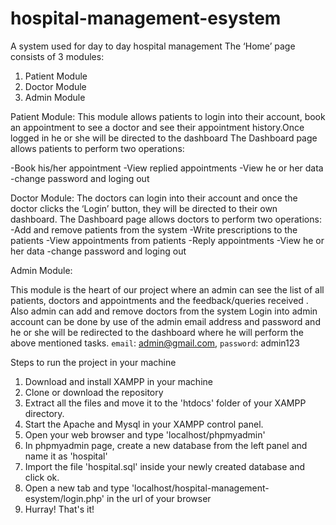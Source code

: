 # hospital-management-esystem
A system used for day to day hospital management 
The ‘Home’ page consists of 3 modules:
1. Patient Module
2. Doctor Module
3. Admin Module

 Patient Module:
This module allows patients to login into their account, book an appointment to see a doctor and see their appointment history.Once logged in he or she will be directed to the dashboard
The Dashboard page allows patients to perform two operations:

-Book his/her appointment
-View replied appointments
-View he or her data
-change password and loging out

 Doctor Module:
 The doctors can login into their account  and once the doctor clicks the ‘Login’ button, they will be directed to their own dashboard.
The Dashboard page allows doctors to perform two operations:
-Add and remove patients from the system
-Write prescriptions to the patients
-View appointments from patients
-Reply appointments
-View he or her data
-change password and loging out

Admin Module:
   
This module is the heart of our project where an admin can see the list of all patients, doctors and appointments and the feedback/queries received . 
Also admin can add and remove doctors from the system 
Login into admin account can be done by use of the admin email address and password and he or she will be redirected to the dashboard where he will perform the above mentioned tasks.
  `email`: admin@gmail.com, `password`: admin123
  
 Steps to run the project in your machine
1. Download and install XAMPP in your machine
2. Clone or download the repository
3. Extract all the files and move it to the 'htdocs' folder of your XAMPP directory.
4. Start the Apache and Mysql in your XAMPP control panel.
5. Open your web browser and type 'localhost/phpmyadmin'
6. In phpmyadmin page, create a new database from the left panel and name it as 'hospital'
7. Import the file 'hospital.sql' inside your newly created database and click ok.
8. Open a new tab and type 'localhost/hospital-management-esystem/login.php' in the url of your browser
9. Hurray! That's it!



